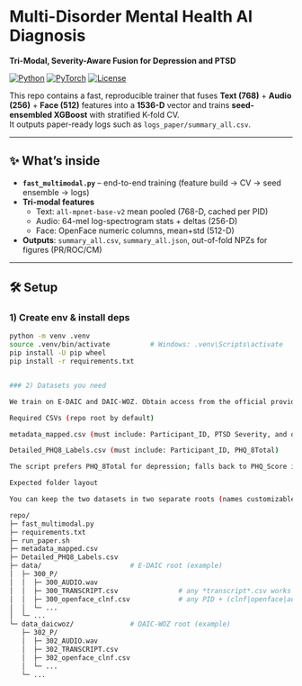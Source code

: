# Multi-Disorder Mental Health AI Diagnosis
**Tri-Modal, Severity-Aware Fusion for Depression and PTSD**

[![Python](https://img.shields.io/badge/python-3.9%2B-blue.svg)](#)
[![PyTorch](https://img.shields.io/badge/PyTorch-2.x-EE4C2C.svg)](#)
[![License](https://img.shields.io/badge/license-UNSPECIFIED-lightgrey.svg)](#)

This repo contains a fast, reproducible trainer that fuses **Text (768)** + **Audio (256)** + **Face (512)** features into a **1536-D** vector and trains **seed-ensembled XGBoost** with stratified K-fold CV.  
It outputs paper-ready logs such as `logs_paper/summary_all.csv`.

---

## ✨ What’s inside
- **`fast_multimodal.py`** – end-to-end training (feature build → CV → seed ensemble → logs)
- **Tri-modal features**
  - Text: `all-mpnet-base-v2` mean pooled (768-D, cached per PID)
  - Audio: 64-mel log-spectrogram stats + deltas (256-D)
  - Face: OpenFace numeric columns, mean+std (512-D)
- **Outputs**: `summary_all.csv`, `summary_all.json`, out-of-fold NPZs for figures (PR/ROC/CM)

---

## 🛠️ Setup

### 1) Create env & install deps
```bash
python -m venv .venv
source .venv/bin/activate          # Windows: .venv\Scripts\activate
pip install -U pip wheel
pip install -r requirements.txt


### 2) Datasets you need

We train on E-DAIC and DAIC-WOZ. Obtain access from the official providers and place the data locally.

Required CSVs (repo root by default)

metadata_mapped.csv (must include: Participant_ID, PTSD Severity, and optionally PHQ_Score)

Detailed_PHQ8_Labels.csv (must include: Participant_ID, PHQ_8Total)

The script prefers PHQ_8Total for depression; falls back to PHQ_Score if missing. PTSD severity is taken from metadata_mapped.csv.

Expected folder layout

You can keep the two datasets in two separate roots (names customizable via flags):

repo/
├─ fast_multimodal.py
├─ requirements.txt
├─ run_paper.sh
├─ metadata_mapped.csv
├─ Detailed_PHQ8_Labels.csv
├─ data/                      # E-DAIC root (example)
│  ├─ 300_P/
│  │  ├─ 300_AUDIO.wav
│  │  ├─ 300_TRANSCRIPT.csv               # any *transcript*.csv works
│  │  ├─ 300_openface_clnf.csv            # any PID + (clnf|openface|au|gaze|pose)
│  │  └─ ...
│  └─ ...
└─ data_daicwoz/              # DAIC-WOZ root (example)
   ├─ 302_P/
   │  ├─ 302_AUDIO.wav
   │  ├─ 302_TRANSCRIPT.csv
   │  ├─ 302_openface_clnf.csv
   │  └─ ...
   └─ ...


